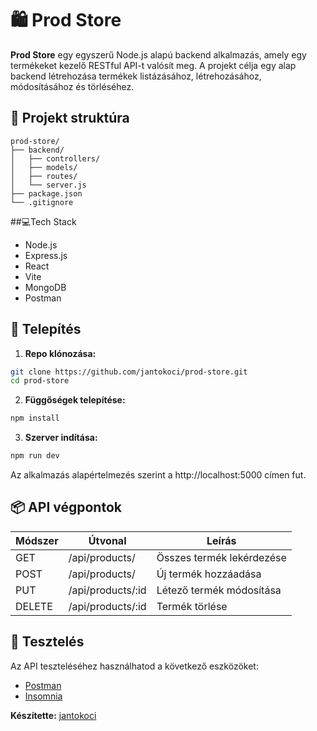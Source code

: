 # 🛍️ Prod Store

**Prod Store** egy egyszerű Node.js alapú backend alkalmazás, amely egy termékeket kezelő RESTful API-t valósít meg. A projekt célja egy alap backend létrehozása termékek listázásához, létrehozásához, módosításához és törléséhez.

## 📁 Projekt struktúra

```
prod-store/
├── backend/
│   ├── controllers/
│   ├── models/
│   ├── routes/
│   └── server.js
├── package.json
└── .gitignore
```

##💻Tech Stack
- Node.js
- Express.js
- React
- Vite
- MongoDB
- Postman

## 🚀 Telepítés

1. **Repo klónozása:**

```bash
git clone https://github.com/jantokoci/prod-store.git
cd prod-store
```

2. **Függőségek telepítése:**

```bash
npm install
```

3. **Szerver indítása:**

```bash
npm run dev
```

Az alkalmazás alapértelmezés szerint a http://localhost:5000 címen fut.

## 📦 API végpontok

| Módszer | Útvonal             | Leírás                        |
|--------|----------------------|-------------------------------|
| GET    | /api/products/       | Összes termék lekérdezése     |
| POST   | /api/products/       | Új termék hozzáadása          |
| PUT    | /api/products/:id    | Létező termék módosítása      |
| DELETE | /api/products/:id    | Termék törlése                |

## 🧪 Tesztelés

Az API teszteléséhez használhatod a következő eszközöket:

- [Postman](https://www.postman.com/)
- [Insomnia](https://insomnia.rest/)


**Készítette:** [jantokoci](https://github.com/jantokoci)
